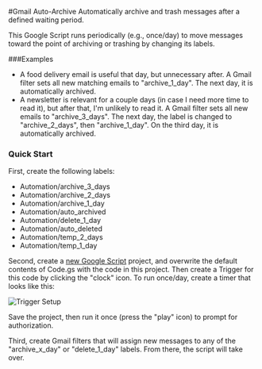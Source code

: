 #Gmail Auto-Archive
Automatically archive and trash messages after a defined waiting period.

This Google Script runs periodically (e.g., once/day) to move messages toward the point of archiving or trashing by changing its labels.

###Examples
- A food delivery email is useful that day, but unnecessary after. A Gmail filter sets all new matching emails to "archive_1_day". The next day, it is automatically archived.
- A newsletter is relevant for a couple days (in case I need more time to read it), but after that, I'm unlikely to read it. A Gmail filter sets all new emails to "archive_3_days". The next day, the label is changed to "archive_2_days", then "archive_1_day". On the third day, it is automatically archived.

### Quick Start
First, create the following labels:
- Automation/archive_3_days
- Automation/archive_2_days
- Automation/archive_1_day
- Automation/auto_archived
- Automation/delete_1_day
- Automation/auto_deleted
- Automation/temp_2_days
- Automation/temp_1_day

Second, create a [new Google Script](https://script.google.com) project, and overwrite the default contents of Code.gs with the code in this project. Then create a Trigger for this code by clicking the "clock" icon. To run once/day, create a timer that looks like this:

![Trigger Setup](http://dropshare-superstrong.s3.amazonaws.com/GdwEy2cNhGjdAg/Screen-Shot-2016-03-17-at-2.01.49-PM.png "Trigger Setup")

Save the project, then run it once (press the "play" icon) to prompt for authorization.

Third, create Gmail filters that will assign new messages to any of the "archive_x_day" or "delete_1_day" labels. From there, the script will take over.
